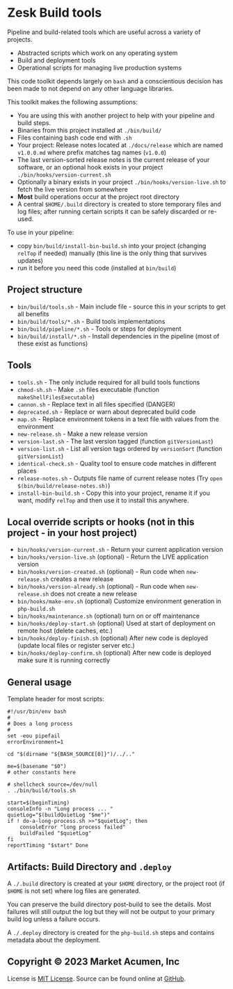 # Zesk Build tools

Pipeline and build-related tools which are useful across a variety of projects.

- Abstracted scripts which work on any operating system
- Build and deployment tools
- Operational scripts for managing live production systems

This code toolkit depends largely on `bash` and a conscientious decision has been made to not depend on any other language libraries.

This toolkit makes the following assumptions:

- You are using this with another project to help with your pipeline and build steps.
- Binaries from this project installed at `./bin/build/`
- Files containing bash code end with `.sh`
- Your project: Release notes located at `./docs/release` which are named `v1.0.0.md` where prefix matches tag names (`v1.0.0`)
- The last version-sorted release notes is the current release of your software, or an optional hook exists in your project `./bin/hooks/version-current.sh`
- Optionally a binary exists in your project `./bin/hooks/version-live.sh` to fetch the live version from somewhere
- **Most** build operations occur at the project root directory
- A central `$HOME/.build` directory is created to store temporary files and log files; after running certain scripts it can be safely discarded or re-used.

To use in your pipeline:

- copy `bin/build/install-bin-build.sh` into your project (changing `relTop` if needed) manually (this line is the only thing that survives updates)
- run it before you need this code (installed at `bin/build`)

## Project structure

- `bin/build/tools.sh` - Main include file - source this in your scripts to get all benefits
- `bin/build/tools/*.sh` - Build tools implementations
- `bin/build/pipeline/*.sh` - Tools or steps for deployment
- `bin/build/install/*.sh` - Install dependencies in the pipeline (most of these exist as functions)

## Tools

- `tools.sh` - The only include required for all build tools functions
- `chmod-sh.sh` - Make `.sh` files executable (function `makeShellFilesExecutable`)
- `cannon.sh` - Replace text in all files specified (DANGER)
- `deprecated.sh` - Replace or warn about deprecated build code
- `map.sh` - Replace environment tokens in a text file with values from the environment
- `new-release.sh` - Make a new release version
- `version-last.sh` - The last version tagged (function `gitVersionLast`)
- `version-list.sh` - List all version tags ordered by `versionSort` (function `gitVersionList`)
- `identical-check.sh` - Quality tool to ensure code matches in different places
- `release-notes.sh` - Outputs file name of current release notes (Try `open $(bin/build/release-notes.sh)`)
- `install-bin-build.sh` - Copy this into your project, rename it if you want, modify `relTop` and then use it to install this anywhere.

## Local override scripts or hooks (not in this project - in your host project)

- `bin/hooks/version-current.sh` - Return your current application version
- `bin/hooks/version-live.sh` (optional)  - Return the LIVE application version
- `bin/hooks/version-created.sh` (optional) - Run code when `new-release.sh` creates a new release
- `bin/hooks/version-already.sh` (optional) - Run code when `new-release.sh` does not create a new release
- `bin/hooks/make-env.sh` (optional) Customize environment generation in `php-build.sh`
- `bin/hooks/maintenance.sh` (optional) turn on or off maintenance
- `bin/hooks/deploy-start.sh` (optional) Used at start of deployment on remote host (delete caches, etc.)
- `bin/hooks/deploy-finish.sh` (optional) After new code is deployed (update local files or register server etc.)
- `bin/hooks/deploy-confirm.sh` (optional) After new code is deployed make sure it is running correctly

## General usage

Template header for most scripts:

    #!/usr/bin/env bash
    #
    # Does a long process
    #
    set -eou pipefail
    errorEnvironment=1

    cd "$(dirname "${BASH_SOURCE[0]}")/../.."

    me=$(basename "$0")
    # other constants here

    # shellcheck source=/dev/null
    . ./bin/build/tools.sh

    start=$(beginTiming)
    consoleInfo -n "Long process ... "
    quietLog="$(buildQuietLog "$me")"
    if ! do-a-long-process.sh >>"$quietLog"; then
        consoleError "long process failed"
        buildFailed "$quietLog"
    fi
    reportTiming "$start" Done

## Artifacts: Build Directory and `.deploy`

A `./.build` directory is created at your `$HOME` directory, or the project root (if `$HOME` is not set) where log files are generated.

You can preserve the build directory post-build to see the details. Most failures will still output the log but they will not be output to your primary build log unless a failure occurs.

A `./.deploy` directory is created for the `php-build.sh` steps and contains metadata about the deployment.

## Copyright &copy; 2023 Market Acumen, Inc

License is [MIT License](LICENSE.md). Source can be found online at [GitHub](https://github.com/zesk/build).
